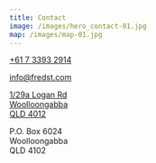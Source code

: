 ```yaml
---
title: Contact
image: /images/hero_contact-01.jpg
map: /images/map-01.jpg
---
```


<a href="tel:+61733932914">
+61 7 3393 2914
</a>

info@fredst.com

<a href="https://goo.gl/maps/3nH7r1nsZPgRuuVn6" target="_blank" class="no-underline">
1/29a Logan Rd<br />
Woolloongabba<br />
QLD 4012
</a>

P.O. Box 6024<br />
Woolloongabba<br />
QLD 4102
